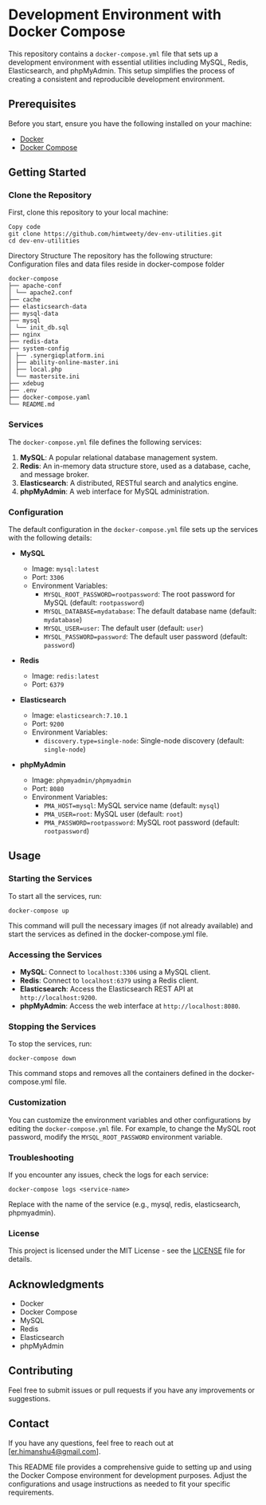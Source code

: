 # Development Environment with Docker Compose

This repository contains a `docker-compose.yml` file that sets up a development environment with essential utilities including MySQL, Redis, Elasticsearch, and phpMyAdmin. This setup simplifies the process of creating a consistent and reproducible development environment.

## Prerequisites

Before you start, ensure you have the following installed on your machine:

- [Docker](https://www.docker.com/products/docker-desktop)
- [Docker Compose](https://docs.docker.com/compose/install/)

## Getting Started

### Clone the Repository

First, clone this repository to your local machine:
```
Copy code
git clone https://github.com/himtweety/dev-env-utilities.git
cd dev-env-utilities
```
Directory Structure
The repository has the following structure:
Configuration files and data files reside in docker-compose folder
```
docker-compose
├── apache-conf
│ └── apache2.conf
├── cache
├── elasticsearch-data
├── mysql-data
├── mysql
│ └── init_db.sql
├── nginx
├── redis-data
├── system-config
│ ├── .synergiqplatform.ini
│ ├── ability-online-master.ini
│ ├── local.php
│ └── mastersite.ini
├── xdebug
├── .env
├── docker-compose.yaml
└── README.md
```
### Services

The `docker-compose.yml` file defines the following services:

1. **MySQL**: A popular relational database management system.
2. **Redis**: An in-memory data structure store, used as a database, cache, and message broker.
3. **Elasticsearch**: A distributed, RESTful search and analytics engine.
4. **phpMyAdmin**: A web interface for MySQL administration.
   
### Configuration

The default configuration in the `docker-compose.yml` file sets up the services with the following details:

- **MySQL**
  - Image: `mysql:latest`
  - Port: `3306`
  - Environment Variables:
    - `MYSQL_ROOT_PASSWORD=rootpassword`: The root password for MySQL (default: `rootpassword`)
    - `MYSQL_DATABASE=mydatabase`: The default database name (default: `mydatabase`)
    - `MYSQL_USER=user`: The default user (default: `user`)
    - `MYSQL_PASSWORD=password`: The default user password (default: `password`)

- **Redis**
  - Image: `redis:latest`
  - Port: `6379`

- **Elasticsearch**
  - Image: `elasticsearch:7.10.1`
  - Port: `9200`
  - Environment Variables:
    - `discovery.type=single-node`: Single-node discovery (default: `single-node`)

- **phpMyAdmin**
  - Image: `phpmyadmin/phpmyadmin`
  - Port: `8080`
  - Environment Variables:
    - `PMA_HOST=mysql`: MySQL service name (default: `mysql`)
    - `PMA_USER=root`: MySQL user (default: `root`)
    - `PMA_PASSWORD=rootpassword`: MySQL root password (default: `rootpassword`)
      
## Usage

### Starting the Services

To start all the services, run:

```
docker-compose up
```
This command will pull the necessary images (if not already available) and start the services as defined in the docker-compose.yml file.


### Accessing the Services
- **MySQL**: Connect to `localhost:3306` using a MySQL client.
- **Redis**: Connect to `localhost:6379` using a Redis client.
- **Elasticsearch**: Access the Elasticsearch REST API at `http://localhost:9200`.
- **phpMyAdmin**: Access the web interface at `http://localhost:8080`.


### Stopping the Services

To stop the services, run:

```
docker-compose down
```
This command stops and removes all the containers defined in the docker-compose.yml file.


### Customization

You can customize the environment variables and other configurations by editing the `docker-compose.yml` file. For example, to change the MySQL root password, modify the `MYSQL_ROOT_PASSWORD` environment variable.

### Troubleshooting

If you encounter any issues, check the logs for each service:

```
docker-compose logs <service-name>
```
Replace <service-name> with the name of the service (e.g., mysql, redis, elasticsearch, phpmyadmin).


### License
This project is licensed under the MIT License - see the [LICENSE](LICENSE) file for details.


## Acknowledgments

- Docker
- Docker Compose
- MySQL
- Redis
- Elasticsearch
- phpMyAdmin

## Contributing

Feel free to submit issues or pull requests if you have any improvements or suggestions.


## Contact

If you have any questions, feel free to reach out at [er.himanshu4@gmail.com].

This README file provides a comprehensive guide to setting up and using the Docker Compose environment for development purposes. Adjust the configurations and usage instructions as needed to fit your specific requirements.






